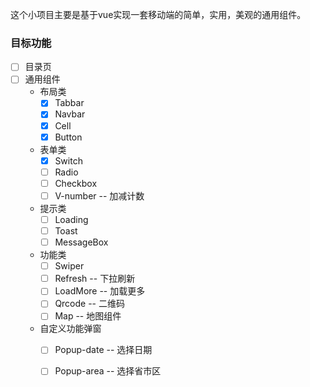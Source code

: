 这个小项目主要是基于vue实现一套移动端的简单，实用，美观的通用组件。

### **目标功能**


- [ ] 目录页 
- [ ] 通用组件
     - 布局类
        - [x] Tabbar
        - [x] Navbar
        - [x] Cell
        - [x] Button
        
    - 表单类  
        - [x] Switch
        - [ ] Radio
        - [ ] Checkbox
        - [ ] V-number  -- 加减计数

    - 提示类
        - [ ] Loading
        - [ ] Toast
        - [ ] MessageBox
    
    - 功能类
        - [ ] Swiper
        - [ ] Refresh  -- 下拉刷新
        - [ ] LoadMore -- 加载更多
        - [ ] Qrcode   -- 二维码
        - [ ] Map      -- 地图组件

    - 自定义功能弹窗
        - [ ] Popup-date  -- 选择日期
        - [ ] Popup-area  -- 选择省市区




